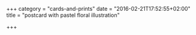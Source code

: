 +++
category = "cards-and-prints"
date = "2016-02-21T17:52:55+02:00"
title = "postcard with pastel floral illustration"

+++
